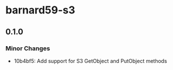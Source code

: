 # barnard59-s3

## 0.1.0

### Minor Changes

- 10b4bf5: Add support for S3 GetObject and PutObject methods
